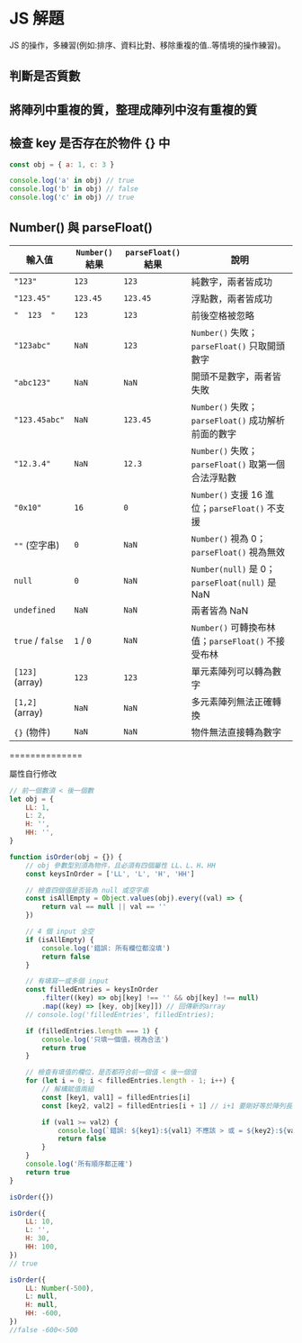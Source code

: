 # JS 解題

JS 的操作，多練習(例如:排序、資料比對、移除重複的值..等情境的操作練習)。

## 判斷是否質數

## 將陣列中重複的質，整理成陣列中沒有重複的質

## 檢查 key 是否存在於物件 {} 中

```js
const obj = { a: 1, c: 3 }

console.log('a' in obj) // true
console.log('b' in obj) // false
console.log('c' in obj) // true
```

## Number() 與 parseFloat()

| 輸入值           | `Number()` 結果 | `parseFloat()` 結果 | 說明                                               |
| ---------------- | --------------- | ------------------- | -------------------------------------------------- |
| `"123"`          | `123`           | `123`               | 純數字，兩者皆成功                                 |
| `"123.45"`       | `123.45`        | `123.45`            | 浮點數，兩者皆成功                                 |
| `"  123  "`      | `123`           | `123`               | 前後空格被忽略                                     |
| `"123abc"`       | `NaN`           | `123`               | `Number()` 失敗；`parseFloat()` 只取開頭數字       |
| `"abc123"`       | `NaN`           | `NaN`               | 開頭不是數字，兩者皆失敗                           |
| `"123.45abc"`    | `NaN`           | `123.45`            | `Number()` 失敗；`parseFloat()` 成功解析前面的數字 |
| `"12.3.4"`       | `NaN`           | `12.3`              | `Number()` 失敗；`parseFloat()` 取第一個合法浮點數 |
| `"0x10"`         | `16`            | `0`                 | `Number()` 支援 16 進位；`parseFloat()` 不支援     |
| `""` (空字串)    | `0`             | `NaN`               | `Number()` 視為 0；`parseFloat()` 視為無效         |
| `null`           | `0`             | `NaN`               | `Number(null)` 是 0；`parseFloat(null)` 是 NaN     |
| `undefined`      | `NaN`           | `NaN`               | 兩者皆為 NaN                                       |
| `true` / `false` | `1` / `0`       | `NaN`               | `Number()` 可轉換布林值；`parseFloat()` 不接受布林 |
| `[123]` (array)  | `123`           | `123`               | 單元素陣列可以轉為數字                             |
| `[1,2]` (array)  | `NaN`           | `NaN`               | 多元素陣列無法正確轉換                             |
| `{}` (物件)      | `NaN`           | `NaN`               | 物件無法直接轉為數字                               |

==============

屬性自行修改

```js
// 前一個數須 < 後一個數
let obj = {
    LL: 1,
    L: 2,
    H: '',
    HH: '',
}

function isOrder(obj = {}) {
    // obj 參數型別須為物件，且必須有四個屬性 LL、L、H、HH
    const keysInOrder = ['LL', 'L', 'H', 'HH']

    // 檢查四個值是否皆為 null 或空字串
    const isAllEmpty = Object.values(obj).every((val) => {
        return val == null || val == ''
    })

    // 4 個 input 全空
    if (isAllEmpty) {
        console.log('錯誤: 所有欄位都沒填')
        return false
    }

    // 有填寫一或多個 input
    const filledEntries = keysInOrder
        .filter((key) => obj[key] !== '' && obj[key] !== null)
        .map((key) => [key, obj[key]]) // 回傳新的array
    // console.log('filledEntries', filledEntries);

    if (filledEntries.length === 1) {
        console.log('只填一個值，視為合法')
        return true
    }

    // 檢查有填值的欄位，是否都符合前一個值 < 後一個值
    for (let i = 0; i < filledEntries.length - 1; i++) {
        // 解構賦值兩組
        const [key1, val1] = filledEntries[i]
        const [key2, val2] = filledEntries[i + 1] // i+1 要剛好等於陣列長度

        if (val1 >= val2) {
            console.log(`錯誤: ${key1}:${val1} 不應該 > 或 = ${key2}:${val2}`)
            return false
        }
    }
    console.log('所有順序都正確')
    return true
}

isOrder({})

isOrder({
    LL: 10,
    L: '',
    H: 30,
    HH: 100,
})
// true

isOrder({
    LL: Number(-500),
    L: null,
    H: null,
    HH: -600,
})
//false -600<-500
```
